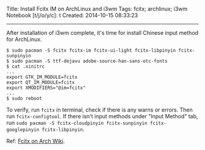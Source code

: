 Title: Install Fcitx IM on ArchLinux and i3wm
Tags: fcitx; archlinux; i3wm
Notebook [t/j/o/y/c]: t
Created: 2014-10-15 08:33:23

------

After installation of i3wm complete, it's time for install Chinese input method for ArchLinux.

    $ sudo pacman -S fcitx fcitx-im fcitx-ui-light fcitx-libpinyin fcitx-sunpinyin
    $ sudo pacman -S ttf-dejavu adobe-source-han-sans-otc-fonts
    $ cat .xinitrc
    ...
    export GTK_IM_MODULE=fcitx
    export QT_IM_MODULE=fcitx
    export XMODIFIERS="@im=fcitx"
    ...
    $ sudo reboot

To verify, run `fcitx` in terminal, check if there is any warns or errors.
Then run `fcitx-configtool`. If there isn't input methods under "Input Method" tab,
run `sudo pacman -S fcitx-cloudpinyin fcitx-sunpinyin fcitx-googlepinyin fcitx-libpinyin`.

Ref: [Fcitx on Arch Wiki](https://wiki.archlinux.org/index.php/fcitx).
